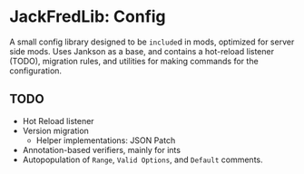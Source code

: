 # JackFredLib: Config

A small config library designed to be `include`d in mods, optimized for server side mods. Uses Jankson as a base, and
contains a hot-reload listener (TODO), migration rules, and utilities for making commands for the configuration.

## TODO

- Hot Reload listener
- Version migration
  - Helper implementations: JSON Patch
- Annotation-based verifiers, mainly for ints
- Autopopulation of `Range`, `Valid Options`, and `Default` comments.